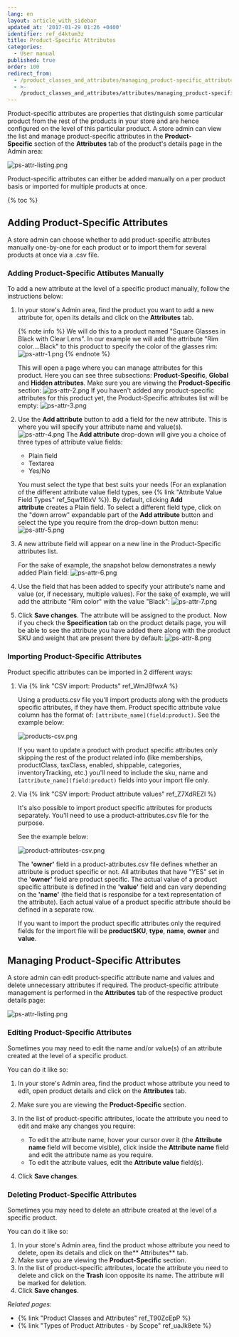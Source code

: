 ```yaml
---
lang: en
layout: article_with_sidebar
updated_at: '2017-01-29 01:26 +0400'
identifier: ref_d4ktum3z
title: Product-Specific Attributes
categories:
  - User manual
published: true
order: 100
redirect_from:
  - /product_classes_and_attributes/managing_product-specific_attributes.html
  - >-
    /product_classes_and_attributes/attributes/managing_product-specific_attributes.html
---
```

Product-specific attributes are properties that distinguish some particular product from the rest of the products in your store and are hence configured on the level of this particular product. A store admin can view the list and manage product-specific attributes in the **Product-Specific** section of the **Attributes** tab of the product's details page in the Admin area:

![ps-attr-listing.png]({{site.baseurl}}/attachments/ref_d4ktum3z/ps-attr-listing.png)

Product-specific attributes can either be added manually on a per product basis or imported for multiple products at once.

{% toc %}

## Adding Product-Specific Attributes 

A store admin can choose whether to add product-specific attributes manually one-by-one for each product or to import them for several products at once via a .csv file.

### Adding Product-Specific Attibutes Manually

To add a new attribute at the level of a specific product manually, follow the instructions below:

1.  In your store's Admin area, find the product you want to add a new attribute for, open its details and click on the **Attributes** tab. 
    
    {% note info %}
    We will do this to a product named "Square Glasses in Black with Clear Lens". In our example we will add the attribute "Rim color....Black" to this product to specify the color of the glasses rim:
    ![ps-attr-1.png]({{site.baseurl}}/attachments/ref_d4ktum3z/ps-attr-1.png)
    {% endnote %}
    
    This will open a page where you can manage attributes for this product. Here you can see three subsections: **Product-Specific**, **Global** and **Hidden attributes**. Make sure you are viewing the **Product-Specific** section:
    ![ps-attr-2.png]({{site.baseurl}}/attachments/ref_d4ktum3z/ps-attr-2.png)
    If you haven't added any product-specific attributes for this product yet, the Product-Specific attributes list will be empty:
    ![ps-attr-3.png]({{site.baseurl}}/attachments/ref_d4ktum3z/ps-attr-3.png)

2.  Use the **Add attribute** button to add a field for the new attribute. This is where you will specify your attribute name and value(s). 
    ![ps-attr-4.png]({{site.baseurl}}/attachments/ref_d4ktum3z/ps-attr-4.png)
    The **Add attribute** drop-down will give you a choice of three types of attribute value fields:

    *   Plain field
    *   Textarea
    *   Yes/No

    You must select the type that best suits your needs (For an explanation of the different attribute value field types, see {% link "Attribute Value Field Types" ref_5qw116xV %}). By default, clicking **Add attribute** creates a Plain field. To select a different field type, click on the "down arrow" expandable part of the **Add attribute** button and select the type you require from the drop-down button menu:
    ![ps-attr-5.png]({{site.baseurl}}/attachments/ref_d4ktum3z/ps-attr-5.png)

3.  A new attribute field will appear on a new line in the Product-Specific attributes list. 
    
    For the sake of example, the snapshot below demonstrates a newly added Plain field:
    ![ps-attr-6.png]({{site.baseurl}}/attachments/ref_d4ktum3z/ps-attr-6.png)

4.  Use the field that has been added to specify your attribute's name and value (or, if necessary, multiple values). For the sake of example, we will add the attribute "Rim color" with the value "Black":
    ![ps-attr-7.png]({{site.baseurl}}/attachments/ref_d4ktum3z/ps-attr-7.png)

5.  Click **Save changes**. The attribute will be assigned to the product.
    Now if you check the **Specification** tab on the product details page, you will be able to see the attribute you have added there along with the product SKU and weight that are present there by default:
    ![ps-attr-8.png]({{site.baseurl}}/attachments/ref_d4ktum3z/ps-attr-8.png)
    
### Importing Product-Specific Attributes

Product specific attributes can be imported in 2 different ways:

1. Via {% link "CSV import: Products" ref_WmJBfwxA %}
   
   Using a products.csv file you'll import products along with the products specific attributes, if they have them. Product specific attribute value column has the format of: `[attribute_name](field:product)`. 
   See the example below:

   ![products-csv.png]({{site.baseurl}}/attachments/ref_d4ktum3z/products-csv.png)
   
   If you want to update a product with product specific attributes only skipping the rest of the product related info (like memberships, productClass, taxClass, enabled, shippable, categories, inventoryTracking, etc.) you'll need to include the sku, name and `[attribute_name](field:product)` fields into your import file only.

2. Via {% link "CSV import: Product attribute values" ref_Z7XdREZl %}
   
   It's also possible to import product specific attributes for products separately. You'll need to use a product-attributes.csv file for the purpose.
   
   See the example below:
   
   ![product-attributes-csv.png]({{site.baseurl}}/attachments/ref_d4ktum3z/product-attributes-csv.png)
   
   The **'owner'** field in a product-attributes.csv file defines whether an attribute is product specific or not. All attributes that have "YES" set in the **'owner'** field are product specific. The actual value of a product specific attribute is defined in the **'value'** field and can vary depending on the **'name'** (the field that is responsibe for a text representation of the attribute). Each actual value of a product specific attribute should be defined in a separate row.
   
   If you want to import the product specific attributes only the required fields for the import file will be **productSKU**, **type**, **name**, **owner** and **value**. 

    
## Managing Product-Specific Attributes

A store admin can edit product-specific attribute name and values and delete unnecessary attributes if required. The product-specific attribute management is performed in the **Attributes** tab of the respective product details page:

![ps-attr-listing.png]({{site.baseurl}}/attachments/ref_d4ktum3z/ps-attr-listing.png)

### Editing Product-Specific Attributes

Sometimes you may need to edit the name and/or value(s) of an attribute created at the level of a specific product.

You can do it like so:

1.  In your store's Admin area, find the product whose attribute you need to edit, open product details and click on the **Attributes** tab. 
2.  Make sure you are viewing the **Product-Specific** section.
3.  In the list of product-specific attributes, locate the attribute you need to edit and make any changes you require:

    *   To edit the attribute name, hover your cursor over it (the **Attribute name** field will become visible), click inside the **Attribute name** field and edit the attribute name as you require. 
    *   To edit the attribute values, edit the **Attribute value** field(s).
4.  Click **Save changes**.

### Deleting Product-Specific Attributes

Sometimes you may need to delete an attribute created at the level of a specific product.

You can do it like so:

1.  In your store's Admin area, find the product whose attribute you need to delete, open its details and click on the** Attributes** tab. 
2.  Make sure you are viewing the **Product-Specific** section.
3.  In the list of product-specific attributes, locate the attribute you need to delete and click on the **Trash** icon opposite its name. The attribute will be marked for deletion.
4.  Click **Save changes**.


_Related pages:_

*   {% link "Product Classes and Attributes" ref_T90ZcEpP %}
*   {% link "Types of Product Attributes - by Scope" ref_uaJk8ete %}
